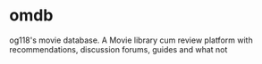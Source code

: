 # omdb
og118's movie database. A Movie library cum review platform with recommendations, discussion forums, guides and what not 
